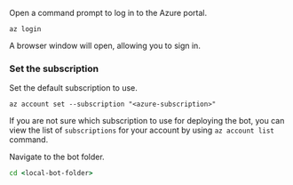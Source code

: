 Open a command prompt to log in to the Azure portal.

```azurecli
az login
```

A browser window will open, allowing you to sign in.

### Set the subscription

Set the default subscription to use.

```azurecli
az account set --subscription "<azure-subscription>"
```

If you are not sure which subscription to use for deploying the bot, you can view the list of `subscriptions` for your account by using `az account list` command.

Navigate to the bot folder.

```cmd
cd <local-bot-folder>
```
